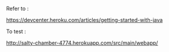 Refer to :

https://devcenter.heroku.com/articles/getting-started-with-java

To test :

http://salty-chamber-4774.herokuapp.com/src/main/webapp/
